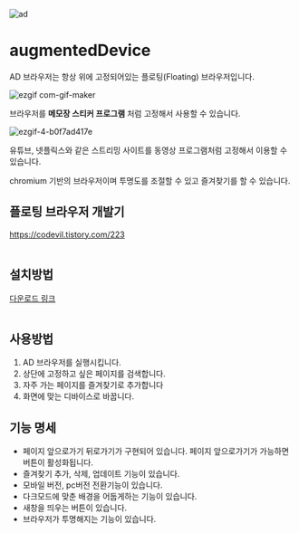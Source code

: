 
![ad](https://user-images.githubusercontent.com/18400730/198865410-f098c696-b3c6-4a3c-899e-5f07454c7b4c.png)


# augmentedDevice

AD 브라우저는 항상 위에 고정되어있는 플로팅(Floating) 브라우저입니다.</br>


![ezgif com-gif-maker](https://user-images.githubusercontent.com/18400730/198865683-e867cf70-37b3-4065-a92a-de8913aa8325.gif)

브라우저를 **메모장 스티커 프로그램** 처럼 고정해서 사용할 수 있습니다.</br>

![ezgif-4-b0f7ad417e](https://user-images.githubusercontent.com/18400730/198865801-69c97dcb-e3a0-4cbd-b9f8-ca6a9c8354ab.gif)


유튜브, 넷플릭스와 같은 스트리밍 사이트를 동영상 프로그램처럼 고정해서 이용할 수 있습니다. </br>

chromium 기반의 브라우저이며 투명도를 조절할 수 있고 즐겨찾기를 할 수 있습니다.</br>

## 플로팅 브라우저 개발기
https://codevil.tistory.com/223</br></br>

## 설치방법
[다운로드 링크](https://www.dropbox.com/s/y0xd5yg3yw51oyl/augmenteddevice%20Setup%201.0.0.exe?dl=0)</br></br>

## 사용방법
1. AD 브라우저를 실행시킵니다.
2. 상단에 고정하고 싶은 페이지를 검색합니다.
3. 자주 가는 페이지를 즐겨찾기로 추가합니다
4. 화면에 맞는 디바이스로 바꿉니다.



## 기능 명세
- 페이지 앞으로가기 뒤로가기가 구현되어 있습니다. 페이지 앞으로가기가 가능하면 버튼이 활성화됩니다.
- 즐겨찾기 추가, 삭제, 업데이트 기능이 있습니다.
- 모바일 버전, pc버전 전환기능이 있습니다.
- 다크모드에 맞춘 배경을 어둡게하는 기능이 있습니다.
- 새창을 띄우는 버튼이 있습니다.
- 브라우저가 투명해지는 기능이 있습니다.
